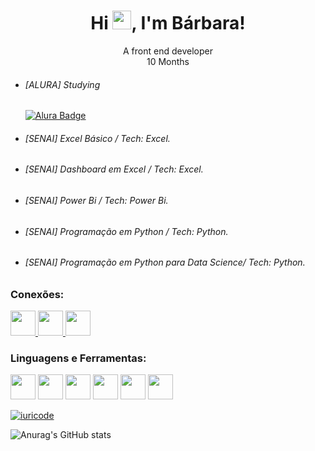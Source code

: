 <h1 align="center">Hi <img src="https://media.giphy.com/media/hvRJCLFzcasrR4ia7z/giphy.gif" width="30"/>, I'm Bárbara!</h1>

<div align="center">A front end developer</div>
<div align="center">10 Months</div>

- ###### [ALURA] Studying
  <a href="https://cursos.alura.com.br/user/00001097958760SP">
    <img src="https://img.shields.io/badge/Alura-Blue?style=for-the-badge" alt="Alura Badge"/>
  </a>


- ###### [SENAI] Excel Básico / Tech: Excel.
- ###### [SENAI] Dashboard em Excel / Tech: Excel.
- ###### [SENAI] Power Bi / Tech: Power Bi.
- ###### [SENAI] Programação em Python / Tech: Python.
- ###### [SENAI] Programação em Python para Data Science/ Tech: Python.

### Conexões:
<p>
  <a href="https://www.instagram.com/bafenixx_" target="_blank">
    <img src="https://upload.wikimedia.org/wikipedia/commons/a/a5/Instagram_icon.png" width="40" height="40"/>
  </a>
  <a href="https://www.linkedin.com/in/seu_usuario" target="_blank">
    <img src="https://cdn.jsdelivr.net/gh/devicons/devicon/icons/linkedin/linkedin-original.svg" width="40" height="40"/>
  </a>
  <a href="https://twitter.com/seu_usuario" target="_blank">
    <img src="https://cdn.jsdelivr.net/gh/devicons/devicon/icons/twitter/twitter-original.svg" width="40" height="40"/>
  </a>
</p>

### Linguagens e Ferramentas:

<p align="">
  <img src="https://cdn.jsdelivr.net/gh/devicons/devicon/icons/python/python-original.svg" width="40" height="40"/>
  <img src="https://cdn.jsdelivr.net/gh/devicons/devicon/icons/javascript/javascript-original.svg" width="40" height="40"/>
  <img src="https://cdn.jsdelivr.net/gh/devicons/devicon/icons/html5/html5-original.svg" width="40" height="40"/>
  <img src="https://cdn.jsdelivr.net/gh/devicons/devicon/icons/css3/css3-original.svg" width="40" height="40"/>
  <img src="https://cdn.jsdelivr.net/gh/devicons/devicon/icons/github/github-original.svg" width="40" height="40"/>
  <img src="https://cdn.jsdelivr.net/gh/devicons/devicon/icons/jupyter/jupyter-original.svg" width="40" height="40"/>
</p>

[![iuricode](https://github-readme-stats.vercel.app/api/top-langs/?username=Bafenixx&layout=compact)](https://github.com/anuraghazra/github-readme-stats)

![Anurag's GitHub stats](https://github-readme-stats.vercel.app/api?username=Bafenixx&show_icons=true&theme=transparent)
